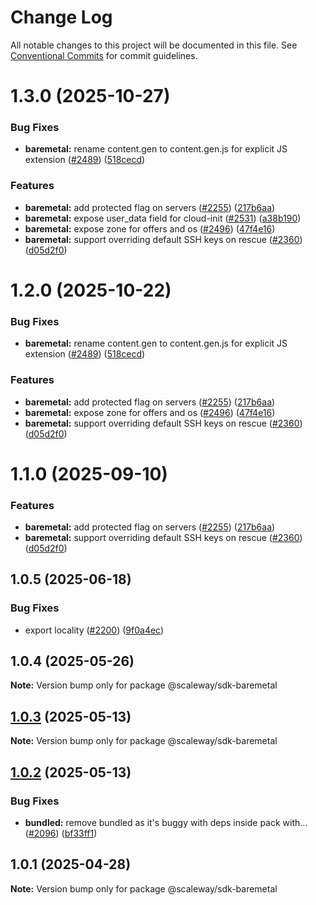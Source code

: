# Change Log

All notable changes to this project will be documented in this file.
See [Conventional Commits](https://conventionalcommits.org) for commit guidelines.

# 1.3.0 (2025-10-27)

### Bug Fixes

- **baremetal:** rename content.gen to content.gen.js for explicit JS extension ([#2489](https://github.com/scaleway/scaleway-sdk-js/issues/2489)) ([518cecd](https://github.com/scaleway/scaleway-sdk-js/commit/518cecd8e8c8aaaa3f68208a14a4bb2b9acf6f1e))

### Features

- **baremetal:** add protected flag on servers ([#2255](https://github.com/scaleway/scaleway-sdk-js/issues/2255)) ([217b6aa](https://github.com/scaleway/scaleway-sdk-js/commit/217b6aa1302c359c351a3d1e1f7eee44824781e0))
- **baremetal:** expose user_data field for cloud-init ([#2531](https://github.com/scaleway/scaleway-sdk-js/issues/2531)) ([a38b190](https://github.com/scaleway/scaleway-sdk-js/commit/a38b190a2d4957b5babfc09954c19aa9d6cce28c))
- **baremetal:** expose zone for offers and os ([#2496](https://github.com/scaleway/scaleway-sdk-js/issues/2496)) ([47f4e16](https://github.com/scaleway/scaleway-sdk-js/commit/47f4e16eea9f55281e62ec85455b6ffd92d9fd43))
- **baremetal:** support overriding default SSH keys on rescue ([#2360](https://github.com/scaleway/scaleway-sdk-js/issues/2360)) ([d05d2f0](https://github.com/scaleway/scaleway-sdk-js/commit/d05d2f0f6c45c72f456f10ac25d8225d501becb7))

# 1.2.0 (2025-10-22)

### Bug Fixes

- **baremetal:** rename content.gen to content.gen.js for explicit JS extension ([#2489](https://github.com/scaleway/scaleway-sdk-js/issues/2489)) ([518cecd](https://github.com/scaleway/scaleway-sdk-js/commit/518cecd8e8c8aaaa3f68208a14a4bb2b9acf6f1e))

### Features

- **baremetal:** add protected flag on servers ([#2255](https://github.com/scaleway/scaleway-sdk-js/issues/2255)) ([217b6aa](https://github.com/scaleway/scaleway-sdk-js/commit/217b6aa1302c359c351a3d1e1f7eee44824781e0))
- **baremetal:** expose zone for offers and os ([#2496](https://github.com/scaleway/scaleway-sdk-js/issues/2496)) ([47f4e16](https://github.com/scaleway/scaleway-sdk-js/commit/47f4e16eea9f55281e62ec85455b6ffd92d9fd43))
- **baremetal:** support overriding default SSH keys on rescue ([#2360](https://github.com/scaleway/scaleway-sdk-js/issues/2360)) ([d05d2f0](https://github.com/scaleway/scaleway-sdk-js/commit/d05d2f0f6c45c72f456f10ac25d8225d501becb7))

# 1.1.0 (2025-09-10)

### Features

- **baremetal:** add protected flag on servers ([#2255](https://github.com/scaleway/scaleway-sdk-js/issues/2255)) ([217b6aa](https://github.com/scaleway/scaleway-sdk-js/commit/217b6aa1302c359c351a3d1e1f7eee44824781e0))
- **baremetal:** support overriding default SSH keys on rescue ([#2360](https://github.com/scaleway/scaleway-sdk-js/issues/2360)) ([d05d2f0](https://github.com/scaleway/scaleway-sdk-js/commit/d05d2f0f6c45c72f456f10ac25d8225d501becb7))

## 1.0.5 (2025-06-18)

### Bug Fixes

- export locality ([#2200](https://github.com/scaleway/scaleway-sdk-js/issues/2200)) ([9f0a4ec](https://github.com/scaleway/scaleway-sdk-js/commit/9f0a4ec19e377cd90c5829604467c09a2088a38c))

## 1.0.4 (2025-05-26)

**Note:** Version bump only for package @scaleway/sdk-baremetal

## [1.0.3](https://github.com/scaleway/scaleway-sdk-js/compare/@scaleway/sdk-baremetal@1.0.2...@scaleway/sdk-baremetal@1.0.3) (2025-05-13)

**Note:** Version bump only for package @scaleway/sdk-baremetal

## [1.0.2](https://github.com/scaleway/scaleway-sdk-js/compare/@scaleway/sdk-baremetal@1.0.1...@scaleway/sdk-baremetal@1.0.2) (2025-05-13)

### Bug Fixes

- **bundled:** remove bundled as it's buggy with deps inside pack with… ([#2096](https://github.com/scaleway/scaleway-sdk-js/issues/2096)) ([bf33ff1](https://github.com/scaleway/scaleway-sdk-js/commit/bf33ff1f9cdd951add94817dac27239c86ef5437))

## 1.0.1 (2025-04-28)

**Note:** Version bump only for package @scaleway/sdk-baremetal
